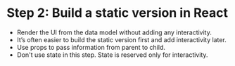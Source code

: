 # Step 2: Build a static version in React 

- Render the UI from the data model without adding any interactivity.
- It’s often easier to build the static version first and add interactivity later.
- Use props to pass information from parent to child.
- Don't use state in this step. State is reserved only for interactivity.

